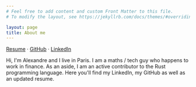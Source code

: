 ```yaml
---
# Feel free to add content and custom Front Matter to this file.
# To modify the layout, see https://jekyllrb.com/docs/themes/#overriding-theme-defaults

layout: page
title: About me
---
```


[Resume] &middot; [GitHub] &middot; [LinkedIn]

Hi, I'm Alexandre and I live in Paris. I am a maths / tech guy who happens to work in finance.
As an aside, I am an active contributor to the Rust programming language. Here you'll find my
LinkedIn, my GitHub as well as an updated resume.

[Resume]: cv_en.pdf
[GitHub]: https://github.com/scalexm
[LinkedIn]: https://www.linkedin.com/in/alexandre-martin-541410123
